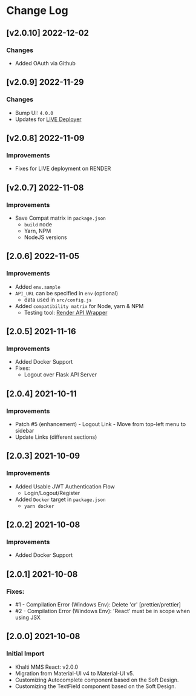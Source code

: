 # Change Log

## [v2.0.10] 2022-12-02
### Changes

- Added OAuth via Github

## [v2.0.9] 2022-11-29
### Changes

- Bump UI:  `4.0.0`
- Updates for [LIVE Deployer](https://appseed.us/go-live/)

## [v2.0.8] 2022-11-09
### Improvements

- Fixes for LIVE deployment on RENDER

## [v2.0.7] 2022-11-08
### Improvements

- Save Compat matrix in `package.json`
  - `build` node
  - Yarn, NPM
  - NodeJS versions

## [2.0.6] 2022-11-05
### Improvements

- Added `env.sample`
- `API_URL` can be specified in `env` (optional)
  - data used in `src/config.js`  
- Added `compatibility matrix` for Node, yarn & NPM
  - Testing tool: [Render API Wrapper](https://github.com/app-generator/deploy-automation-render)

## [2.0.5] 2021-11-16
### Improvements

- Added Docker Support
- Fixes:
  - Logout over Flask API Server

## [2.0.4] 2021-10-11
### Improvements

- Patch #5 (enhancement) - Logout Link - Move from top-left menu to sidebar
- Update Links (different sections)

## [2.0.3] 2021-10-09
### Improvements

- Added Usable JWT Authentication Flow
  - Login/Logout/Register
- Added `Docker` target in `package.json`
  - `yarn docker`

## [2.0.2] 2021-10-08
### Improvements

- Added Docker Support

## [2.0.1] 2021-10-08
### Fixes:

- #1 - Compilation Error (Windows Env): Delete 'cr' [prettier/prettier]
- #2 - Compilation Error (Windows Env): 'React' must be in scope when using JSX

## [2.0.0] 2021-10-08
### Initial Import

- Khalti MMS React: v2.0.0
- Migration from Material-UI v4 to Material-UI v5.
- Customizing Autocomplete component based on the Soft Design.
- Customizing the TextField component based on the Soft Design.
